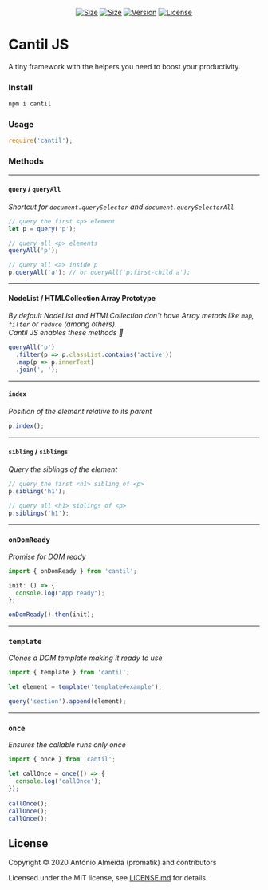 <p align="center">
  <a href="https://www.npmjs.com/package/cantil"><img src="https://img.shields.io/bundlephobia/min/cantil" alt="Size"></a>
  <a href="https://www.npmjs.com/package/cantil"><img src="https://img.shields.io/bundlephobia/minzip/cantil" alt="Size"></a>
  <a href="https://www.npmjs.com/package/cantil"><img src="https://img.shields.io/npm/v/cantil.svg?sanitize=true" alt="Version"></a>
  <a href="https://www.npmjs.com/package/cantil"><img src="https://img.shields.io/npm/l/cantil.svg?sanitize=true" alt="License"></a>
</p>

# Cantil JS

A tiny framework with the helpers you need to boost your productivity.

### Install

```js
npm i cantil
```

### Usage

```js
require('cantil');
```

### Methods

---

#### `query` / `queryAll`
_Shortcut for `document.querySelector` and `document.querySelectorAll`_

```js
// query the first <p> element
let p = query('p');

// query all <p> elements
queryAll('p');

// query all <a> inside p
p.queryAll('a'); // or queryAll('p:first-child a');
```

---

#### NodeList / HTMLCollection Array Prototype
_By default NodeList and HTMLCollection don't have Array metods like `map`, `filter` or `reduce` (among others)._  
_Cantil JS enables these methods 🎉_

```js
queryAll('p')
  .filter(p => p.classList.contains('active'))
  .map(p => p.innerText)
  .join(', ');
```

---

#### `index`
_Position of the element relative to its parent_

```js
p.index();
```

---

#### `sibling` / `siblings`
_Query the siblings of the element_

```js
// query the first <h1> sibling of <p>
p.sibling('h1');

// query all <h1> siblings of <p>
p.siblings('h1');
```

---

### `onDomReady`
_Promise for DOM ready_

```js
import { onDomReady } from 'cantil';

init: () => {
  console.log("App ready");
};

onDomReady().then(init);
```

---

### `template`
_Clones a DOM template making it ready to use_

```js
import { template } from 'cantil';

let element = template('template#example');

query('section').append(element);
```

---

### `once`
_Ensures the callable runs only once_

```js
import { once } from 'cantil';

let callOnce = once(() => {
  console.log('callOnce');
});
 
callOnce();
callOnce();
callOnce();
```


## License

Copyright © 2020 António Almeida (promatik) and contributors

Licensed under the MIT license, see [LICENSE.md](LICENSE.md) for details.
